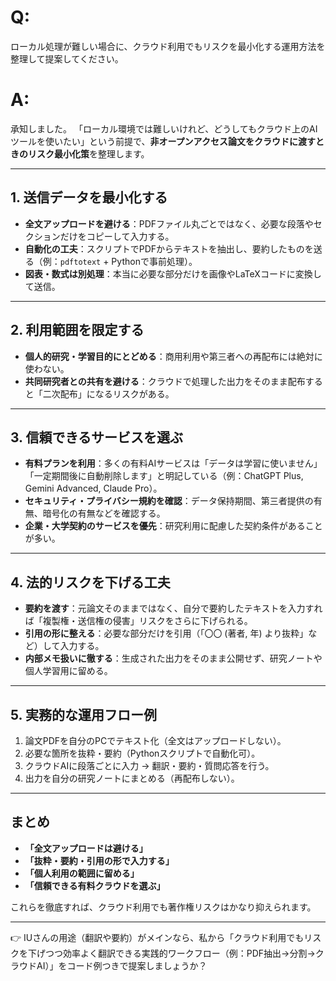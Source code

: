 
# Q: 

ローカル処理が難しい場合に、クラウド利用でもリスクを最小化する運用方法を整理して提案してください。

# A: 

承知しました。
「ローカル環境では難しいけれど、どうしてもクラウド上のAIツールを使いたい」という前提で、**非オープンアクセス論文をクラウドに渡すときのリスク最小化策**を整理します。

---

## 1. 送信データを最小化する

* **全文アップロードを避ける**：PDFファイル丸ごとではなく、必要な段落やセクションだけをコピーして入力する。
* **自動化の工夫**：スクリプトでPDFからテキストを抽出し、要約したものを送る（例：`pdftotext` + Pythonで事前処理）。
* **図表・数式は別処理**：本当に必要な部分だけを画像やLaTeXコードに変換して送信。

---

## 2. 利用範囲を限定する

* **個人的研究・学習目的にとどめる**：商用利用や第三者への再配布には絶対に使わない。
* **共同研究者との共有を避ける**：クラウドで処理した出力をそのまま配布すると「二次配布」になるリスクがある。

---

## 3. 信頼できるサービスを選ぶ

* **有料プランを利用**：多くの有料AIサービスは「データは学習に使いません」「一定期間後に自動削除します」と明記している（例：ChatGPT Plus, Gemini Advanced, Claude Pro）。
* **セキュリティ・プライバシー規約を確認**：データ保持期間、第三者提供の有無、暗号化の有無などを確認する。
* **企業・大学契約のサービスを優先**：研究利用に配慮した契約条件があることが多い。

---

## 4. 法的リスクを下げる工夫

* **要約を渡す**：元論文そのままではなく、自分で要約したテキストを入力すれば「複製権・送信権の侵害」リスクをさらに下げられる。
* **引用の形に整える**：必要な部分だけを引用（「〇〇 (著者, 年) より抜粋」など）して入力する。
* **内部メモ扱いに徹する**：生成された出力をそのまま公開せず、研究ノートや個人学習用に留める。

---

## 5. 実務的な運用フロー例

1. 論文PDFを自分のPCでテキスト化（全文はアップロードしない）。
2. 必要な箇所を抜粋・要約（Pythonスクリプトで自動化可）。
3. クラウドAIに段落ごとに入力 → 翻訳・要約・質問応答を行う。
4. 出力を自分の研究ノートにまとめる（再配布しない）。

---

## まとめ

* **「全文アップロードは避ける」**
* **「抜粋・要約・引用の形で入力する」**
* **「個人利用の範囲に留める」**
* **「信頼できる有料クラウドを選ぶ」**

これらを徹底すれば、クラウド利用でも著作権リスクはかなり抑えられます。

---

👉 IUさんの用途（翻訳や要約）がメインなら、私から「クラウド利用でもリスクを下げつつ効率よく翻訳できる実践的ワークフロー（例：PDF抽出→分割→クラウドAI）」をコード例つきで提案しましょうか？

